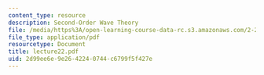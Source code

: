 ```yaml
---
content_type: resource
description: Second-Order Wave Theory
file: /media/https%3A/open-learning-course-data-rc.s3.amazonaws.com/2-24-ocean-wave-interaction-with-ships-and-offshore-energy-systems-13-022-spring-2002/2d99ee6e9e2642240744c6799f5f427e_lecture22.pdf
file_type: application/pdf
resourcetype: Document
title: lecture22.pdf
uid: 2d99ee6e-9e26-4224-0744-c6799f5f427e
---
```

